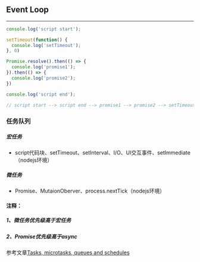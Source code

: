 ## Event Loop
---

```javascript
console.log('script start');

setTimeout(function() {
  console.log('setTimeout');
}, 0)

Promise.resolve().then(() => {
  console.log('promise1');
}).then(() => {
  console.log('promise2');
})

console.log('script end');

// script start --> script end --> promise1 --> promise2 --> setTimeout
```

### 任务队列

##### 宏任务  
* script代码块、setTimeout、setInterval、I/O、UI交互事件、setImmediate（nodejs环境）

##### 微任务
* Promise、MutaionOberver、process.nextTick（nodejs环境）

#### 注释：  
##### 1、微任务优先级高于宏任务  
##### 2、Promise优先级高于async  

参考文章[Tasks, microtasks, queues and schedules](https://jakearchibald.com/2015/tasks-microtasks-queues-and-schedules/)


           

